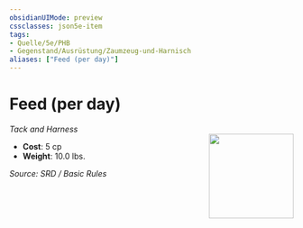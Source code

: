 ```yaml
---
obsidianUIMode: preview
cssclasses: json5e-item
tags:
- Quelle/5e/PHB
- Gegenstand/Ausrüstung/Zaumzeug-und-Harnisch
aliases: ["Feed (per day)"]
---
```

# Feed (per day)
*Tack and Harness*  
<img src="Symbolik/Gegenstände.webp" align="right" width="150">

- **Cost**: 5 cp
- **Weight**: 10.0 lbs.

*Source: SRD / Basic Rules*